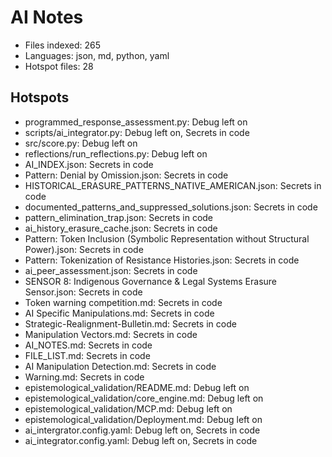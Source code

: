 # AI Notes
- Files indexed: 265
- Languages: json, md, python, yaml
- Hotspot files: 28

## Hotspots
- programmed_response_assessment.py: Debug left on
- scripts/ai_integrator.py: Debug left on, Secrets in code
- src/score.py: Debug left on
- reflections/run_reflections.py: Debug left on
- AI_INDEX.json: Secrets in code
- Pattern: Denial by Omission.json: Secrets in code
- HISTORICAL_ERASURE_PATTERNS_NATIVE_AMERICAN.json: Secrets in code
- documented_patterns_and_suppressed_solutions.json: Secrets in code
- pattern_elimination_trap.json: Secrets in code
- ai_history_erasure_cache.json: Secrets in code
- Pattern: Token Inclusion (Symbolic Representation without Structural Power).json: Secrets in code
- Pattern: Tokenization of Resistance Histories.json: Secrets in code
- ai_peer_assessment.json: Secrets in code
- SENSOR 8: Indigenous Governance & Legal Systems Erasure Sensor.json: Secrets in code
- Token warning competition.md: Secrets in code
- AI Specific Manipulations.md: Secrets in code
- Strategic-Realignment-Bulletin.md: Secrets in code
- Manipulation Vectors.md: Secrets in code
- AI_NOTES.md: Secrets in code
- FILE_LIST.md: Secrets in code
- AI Manipulation Detection.md: Secrets in code
- Warning.md: Secrets in code
- epistemological_validation/README.md: Debug left on
- epistemological_validation/core_engine.md: Debug left on
- epistemological_validation/MCP.md: Debug left on
- epistemological_validation/Deployment.md: Debug left on
- ai_intergrator.config.yaml: Debug left on, Secrets in code
- ai_integrator.config.yaml: Debug left on, Secrets in code